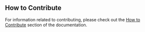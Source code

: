 ## How to Contribute

For information related to contributing, please check out the [How to Contribute](/documents/contributing/CONTRIBUTING.md) section of the documentation.
